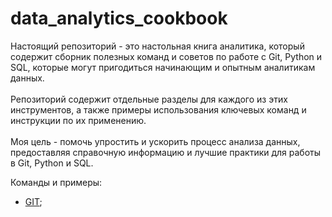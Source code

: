 # data_analytics_cookbook<br>
Настоящий репозиторий - это настольная книга аналитика, который содержит сборник полезных команд и советов по работе с Git, Python и SQL, которые могут пригодиться начинающим и опытным аналитикам данных.<br><br>
Репозиторий содержит отдельные разделы для каждого из этих инструментов, а также примеры использования ключевых команд и инструкции по их применению.<br><br>
Моя цель - помочь упростить и ускорить процесс анализа данных, предоставляя справочную информацию и лучшие практики для работы в Git, Python и SQL.

Команды и примеры:
* [GIT](https://github.com/Vedomant/data_analytics_cookbook/blob/4ef2fb776c15b15476178a42fbe2d10f6a717d6d/GIT/GIT.md);
